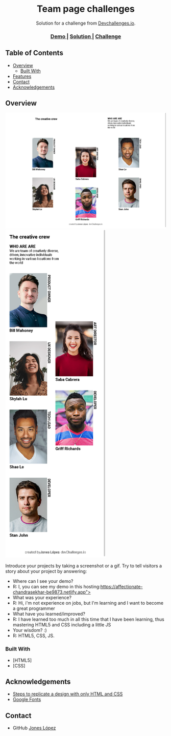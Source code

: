<!-- Please update value in the {}  -->

<h1 align="center">Team page challenges</h1>

<div align="center">
   Solution for a challenge from  <a href="http://devchallenges.io" target="_blank">Devchallenges.io</a>.
</div>

<div align="center">
  <h3>
    <a href="https://affectionate-chandrasekhar-be9873.netlify.app">
      Demo
    </a>
    <span> | </span>
    <a href="">
      Solution
    </a>
    <span> | </span>
    <a href="https://devchallenges.io/challenges/hhmesazsqgKXrTkYkt0U">
      Challenge
    </a>
  </h3>
</div>

<!-- TABLE OF CONTENTS -->

## Table of Contents

- [Overview](#overview)
  - [Built With](#built-with)
- [Features](#features)
- [Contact](#contact)
- [Acknowledgements](#acknowledgements)

<!-- OVERVIEW -->

## Overview

![screenshot](https://github.com/jJaguer/Team-page-challenges-practice-/blob/main/myTeampageChallenges.png)
![screenshot](https://github.com/jJaguer/Team-page-challenges-practice-/blob/main/myTeampageChallenges-responsive.png)

Introduce your projects by taking a screenshot or a gif. Try to tell visitors a story about your project by answering:

- Where can I see your demo?
-   R: I, you can see my demo in this hosting:https://affectionate-chandrasekhar-be9873.netlify.app">
- What was your experience?
-   R: Hi, i'm not experience on jobs, but I'm learning and I want to become a great programmer
- What have you learned/improved?
-   R: I have learned too much in all this time that I have been learning, thus mastering HTML5 and CSS including a little JS
- Your wisdom? :)
-   R: HTML5, CSS, JS.

### Built With

<!-- This section should list any major frameworks that you built your project using. Here are a few examples.-->

- [HTML5]
- [CSS]

## Acknowledgements

<!-- This section should list any articles or add-ons/plugins that helps you to complete the project. This is optional but it will help you in the future. For exmpale -->

- [Steps to replicate a design with only HTML and CSS](https://devchallenges-blogs.web.app/how-to-replicate-design/)
- [Google Fonts](https://fonts.google.com)

## Contact

- GitHub [Jones López](https://https://github.com/jJaguer)

